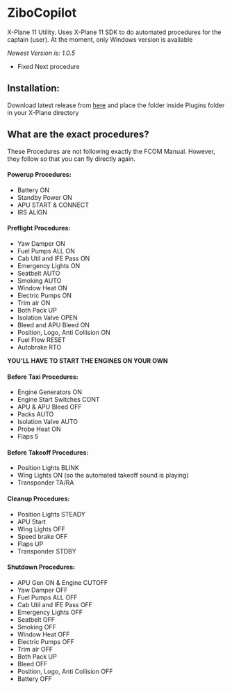 # ZiboCopilot
X-Plane 11 Utility. Uses X-Plane 11 SDK to do automated procedures for the captain (user). At the moment, only Windows version is available

*Newest Version is: 1.0.5*
 - Fixed Next procedure

## Installation:
Download latest release from [here](https://github.com/SeaRoll/ZiboCopilot/releases/latest) and place the folder inside Plugins folder in your X-Plane directory

## What are the exact procedures?
These Procedures are not following exactly the FCOM Manual. However, they follow so that you can fly directly again.

#### Powerup Procedures:
 - Battery ON
 - Standby Power ON
 - APU START & CONNECT
 - IRS ALIGN

#### Preflight Procedures:
 - Yaw Damper ON
 - Fuel Pumps ALL ON
 - Cab Util and IFE Pass ON
 - Emergency Lights ON
 - Seatbelt AUTO
 - Smoking AUTO
 - Window Heat ON
 - Electric Pumps ON
 - Trim air ON
 - Both Pack UP
 - Isolation Valve OPEN
 - Bleed and APU Bleed ON
 - Position, Logo, Anti Collision ON
 - Fuel Flow RESET
 - Autobrake RTO

**YOU'LL HAVE TO START THE ENGINES ON YOUR OWN**

#### Before Taxi Procedures:
 - Engine Generators ON
 - Engine Start Switches CONT
 - APU & APU Bleed OFF
 - Packs AUTO
 - Isolation Valve AUTO
 - Probe Heat ON
 - Flaps 5

#### Before Takeoff Procedures:
 - Position Lights BLINK
 - Wing Lights ON (so the automated takeoff sound is playing)
 - Transponder TA/RA
 
#### Cleanup Procedures:
 - Position Lights STEADY
 - APU Start
 - Wing Lights OFF
 - Speed brake OFF
 - Flaps UP
 - Transponder STDBY
 
#### Shutdown Procedures:
 - APU Gen ON & Engine CUTOFF
 - Yaw Damper OFF
 - Fuel Pumps ALL OFF
 - Cab Util and IFE Pass OFF
 - Emergency Lights OFF
 - Seatbelt OFF
 - Smoking OFF
 - Window Heat OFF
 - Electric Pumps OFF
 - Trim air OFF
 - Both Pack UP
 - Bleed OFF
 - Position, Logo, Anti Collision OFF
 - Battery OFF
 
 
